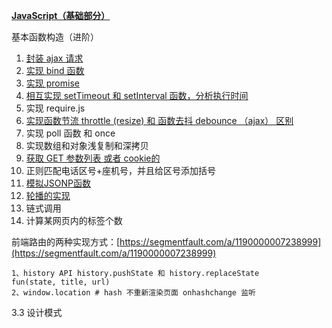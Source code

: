 [**JavaScript（基础部分）**](/javascript/ji-chu.md)

基本函数构造（进阶）

1. [封装 ajax 请求](/javascript/ajax.md)
2. [实现 bind 函数](/javascript/bind.md)
3. [实现 promise](/javascript/promise.md)
4. [相互实现 setTimeout 和 setInterval 函数，分析执行时间](/javascript/settimeout-and-setinterval.md)
5. 实现 require.js
6. [实现函数节流 throttle \(resize\) 和 函数去抖 debounce （ajax） 区别](/javascript/han-shu-jie-liu-he-han-shu-qu-dou.md)
7. 实现 poll 函数 和 once
8. 实现数组和对象浅复制和深拷贝
9. [获取 GET 参数列表 或者 cookie的](/javascript/deepcopy.md)
10. 正则匹配电话区号+座机号，并且给区号添加括号
11. [模拟JSONP函数](/javascript/deepcopy.md)
12. [轮播的实现](/javascript/lun-bo-tu.md)
13. 链式调用
14. 计算某网页内的标签个数

前端路由的两种实现方式：[https://segmentfault.com/a/1190000007238999](https://segmentfault.com/a/1190000007238999)

```
1、history API history.pushState 和 history.replaceState
fun(state, title, url) 
2、window.location # hash 不重新渲染页面 onhashchange 监听
```

3.3 设计模式


